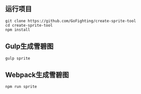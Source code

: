 运行项目
----------
    git clone https://github.com/GoFighting/create-sprite-tool
    cd create-sprite-tool
    npm install
Gulp生成雪碧图
----------
    gulp sprite
Webpack生成雪碧图
----------
    npm run sprite
